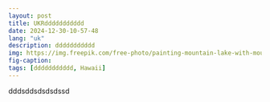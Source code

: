 ```yaml
---
layout: post
title: UKRddddddddddd
date: 2024-12-30-10-57-48
lang: "uk"
description: ddddddddddd
img: https://img.freepik.com/free-photo/painting-mountain-lake-with-mountain-background_188544-9126.jpg
fig-caption: 
tags: [ddddddddddd, Hawaii]
---
```

dddsddsdsdsdssd
